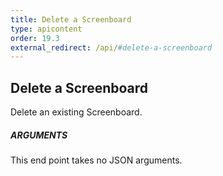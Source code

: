 ```yaml
---
title: Delete a Screenboard
type: apicontent
order: 19.3
external_redirect: /api/#delete-a-screenboard
---
```


## Delete a Screenboard
Delete an existing Screenboard.
##### ARGUMENTS
This end point takes no JSON arguments.

